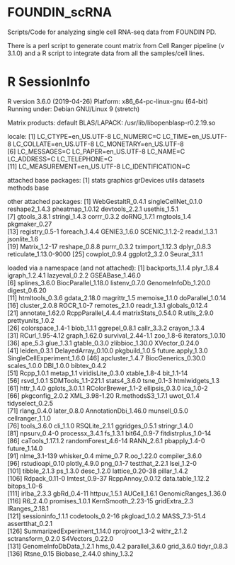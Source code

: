 # FOUNDIN_scRNA
Scripts/Code for analyzing single cell RNA-seq data from FOUNDIN PD.

There is a perl script to generate count matrix from Cell Ranger pipeline (v 3.1.0) and a R script to integrate data from all the samples/cell lines.

# R SessionInfo

R version 3.6.0 (2019-04-26)
Platform: x86_64-pc-linux-gnu (64-bit)
Running under: Debian GNU/Linux 9 (stretch)

Matrix products: default
BLAS/LAPACK: /usr/lib/libopenblasp-r0.2.19.so

locale:
 [1] LC_CTYPE=en_US.UTF-8       LC_NUMERIC=C               LC_TIME=en_US.UTF-8        LC_COLLATE=en_US.UTF-8     LC_MONETARY=en_US.UTF-8   
 [6] LC_MESSAGES=C              LC_PAPER=en_US.UTF-8       LC_NAME=C                  LC_ADDRESS=C               LC_TELEPHONE=C            
[11] LC_MEASUREMENT=en_US.UTF-8 LC_IDENTIFICATION=C       

attached base packages:
[1] stats     graphics  grDevices utils     datasets  methods   base     

other attached packages:
 [1] WebGestaltR_0.4.1      singleCellNet_0.1.0    reshape2_1.4.3         pheatmap_1.0.12        devtools_2.2.1         usethis_1.5.1         
 [7] gtools_3.8.1           stringi_1.4.3          corrr_0.3.2            doRNG_1.7.1            rngtools_1.4           pkgmaker_0.27         
[13] registry_0.5-1         foreach_1.4.4          GENIE3_1.6.0           SCENIC_1.1.2-2         readxl_1.3.1           jsonlite_1.6          
[19] Matrix_1.2-17          reshape_0.8.8          purrr_0.3.2            tximport_1.12.3        dplyr_0.8.3            reticulate_1.13.0-9000
[25] cowplot_0.9.4          ggplot2_3.2.0          Seurat_3.1.1          

loaded via a namespace (and not attached):
  [1] backports_1.1.4             plyr_1.8.4                  igraph_1.2.4.1              lazyeval_0.2.2              GSEABase_1.46.0            
  [6] splines_3.6.0               BiocParallel_1.18.0         listenv_0.7.0               GenomeInfoDb_1.20.0         digest_0.6.20              
 [11] htmltools_0.3.6             gdata_2.18.0                magrittr_1.5                memoise_1.1.0               doParallel_1.0.14          
 [16] cluster_2.0.8               ROCR_1.0-7                  remotes_2.1.0               readr_1.3.1                 globals_0.12.4             
 [21] annotate_1.62.0             RcppParallel_4.4.4          matrixStats_0.54.0          R.utils_2.9.0               prettyunits_1.0.2          
 [26] colorspace_1.4-1            blob_1.1.1                  ggrepel_0.8.1               callr_3.3.2                 crayon_1.3.4               
 [31] RCurl_1.95-4.12             graph_1.62.0                survival_2.44-1.1           zoo_1.8-6                   iterators_1.0.10           
 [36] ape_5.3                     glue_1.3.1                  gtable_0.3.0                zlibbioc_1.30.0             XVector_0.24.0             
 [41] leiden_0.3.1                DelayedArray_0.10.0         pkgbuild_1.0.5              future.apply_1.3.0          SingleCellExperiment_1.6.0 
 [46] apcluster_1.4.7             BiocGenerics_0.30.0         scales_1.0.0                DBI_1.0.0                   bibtex_0.4.2               
 [51] Rcpp_1.0.1                  metap_1.1                   viridisLite_0.3.0           xtable_1.8-4                bit_1.1-14                 
 [56] rsvd_1.0.1                  SDMTools_1.1-221.1          stats4_3.6.0                tsne_0.1-3                  htmlwidgets_1.3            
 [61] httr_1.4.0                  gplots_3.0.1.1              RColorBrewer_1.1-2          ellipsis_0.3.0              ica_1.0-2                  
 [66] pkgconfig_2.0.2             XML_3.98-1.20               R.methodsS3_1.7.1           uwot_0.1.4                  tidyselect_0.2.5           
 [71] rlang_0.4.0                 later_0.8.0                 AnnotationDbi_1.46.0        munsell_0.5.0               cellranger_1.1.0           
 [76] tools_3.6.0                 cli_1.1.0                   RSQLite_2.1.1               ggridges_0.5.1              stringr_1.4.0              
 [81] npsurv_0.4-0                processx_3.4.1              fs_1.3.1                    bit64_0.9-7                 fitdistrplus_1.0-14        
 [86] caTools_1.17.1.2            randomForest_4.6-14         RANN_2.6.1                  pbapply_1.4-0               future_1.14.0              
 [91] nlme_3.1-139                whisker_0.4                 mime_0.7                    R.oo_1.22.0                 compiler_3.6.0             
 [96] rstudioapi_0.10             plotly_4.9.0                png_0.1-7                   testthat_2.2.1              lsei_1.2-0                 
[101] tibble_2.1.3                ps_1.3.0                    desc_1.2.0                  lattice_0.20-38             pillar_1.4.2               
[106] Rdpack_0.11-0               lmtest_0.9-37               RcppAnnoy_0.0.12            data.table_1.12.2           bitops_1.0-6               
[111] irlba_2.3.3                 gbRd_0.4-11                 httpuv_1.5.1                AUCell_1.6.1                GenomicRanges_1.36.0       
[116] R6_2.4.0                    promises_1.0.1              KernSmooth_2.23-15          gridExtra_2.3               IRanges_2.18.1             
[121] sessioninfo_1.1.1           codetools_0.2-16            pkgload_1.0.2               MASS_7.3-51.4               assertthat_0.2.1           
[126] SummarizedExperiment_1.14.0 rprojroot_1.3-2             withr_2.1.2                 sctransform_0.2.0           S4Vectors_0.22.0           
[131] GenomeInfoDbData_1.2.1      hms_0.4.2                   parallel_3.6.0              grid_3.6.0                  tidyr_0.8.3                
[136] Rtsne_0.15                  Biobase_2.44.0              shiny_1.3.2                

